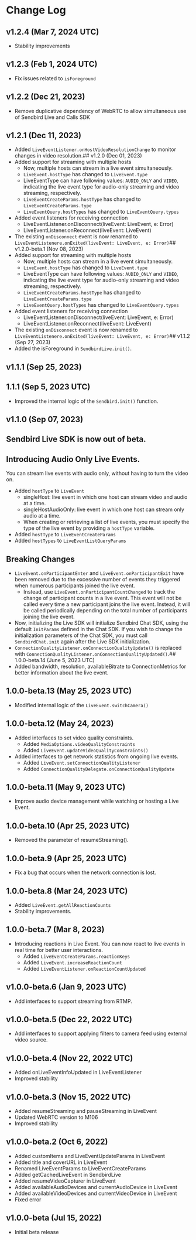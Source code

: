 # Change Log

## v1.2.4 (Mar 7, 2024 UTC)
- Stability improvements
## v1.2.3 (Feb 1, 2024 UTC)
- Fix issues related to `isForeground`
## v1.2.2 (Dec 21, 2023)
- Remove duplicative dependency of WebRTC to allow simultaneous use of Sendbird Live and Calls SDK
## v1.2.1 (Dec 11, 2023)
- Added `LiveEventListener.onHostVideoResolutionChange` to monitor changes in video resolution.## v1.2.0 (Dec 01, 2023)
- Added support for streaming with multiple hosts
  - Now, multiple hosts can stream in a live event simultaneously.
  - `LiveEvent.hostType` has changed to `LiveEvent.type`
  - LiveEventType can have following values: `AUDIO_ONLY` and `VIDEO`, indicating the live event type for audio-only streaming and video streaming, respectively.
  - `LiveEventCreateParams.hostType` has changed to `LiveEventCreateParams.type`
  - `LiveEventQuery.hostTypes` has changed to `LiveEventQuery.types`
- Added event listeners for receiving connection
  - LiveEventListener.onDisconnect(liveEvent: LiveEvent, e: Error)
  - LiveEventListener.onReconnect(liveEvent: LiveEvent)
- The existing `onDisconnect` event is now renamed to `LiveEventListenere.onExited(liveEvent: LiveEvent, e: Error)`## v1.2.0-beta.1 (Nov 08, 2023)
- Added support for streaming with multiple hosts
  - Now, multiple hosts can stream in a live event simultaneously.
  - `LiveEvent.hostType` has changed to `LiveEvent.type`
  - LiveEventType can have following values: `AUDIO_ONLY` and `VIDEO`, indicating the live event type for audio-only streaming and video streaming, respectively.
  - `LiveEventCreateParams.hostType` has changed to `LiveEventCreateParams.type`
  - `LiveEventQuery.hostTypes` has changed to `LiveEventQuery.types`
- Added event listeners for receiving connection
  - LiveEventListener.onDisconnect(liveEvent: LiveEvent, e: Error)
  - LiveEventListener.onReconnect(liveEvent: LiveEvent)
- The existing `onDisconnect` event is now renamed to `LiveEventListenere.onExited(liveEvent: LiveEvent, e: Error)`## v1.1.2 (Sep 27, 2023)
- Added the isForeground in `SendbirdLive.init()`.
## v1.1.1 (Sep 25, 2023)
## 1.1.1 (Sep 5, 2023 UTC)
- Improved the internal logic of the `Sendbird.init()` function.
## v1.1.0 (Sep 07, 2023)
## Sendbird Live SDK is now out of beta.

## Introducing Audio Only Live Events.
You can stream live events with audio only, without having to turn the video on.
- Added `hostType` to `LiveEvent`
  - singleHost: live event in which one host can stream video and audio at a time.
  - singleHostAudioOnly: live event in which one host can stream only audio at a time.
  - When creating or retrieving a list of live events, you must specify the type of the live event by providing a `hostType` variable.
- Added `hostType` to `LiveEventCreateParams`
- Added `hostTypes` to `LiveEventListQueryParams`

## Breaking Changes
- `LiveEvent.onParticipantEnter` and `LiveEvent.onParticipantExit` have been removed due to the excessive number of events they triggered when numerous participants joined the live event.
  - Instead, use `LiveEvent.onParticipantCountChanged` to track the change of participant counts in a live event. This event will not be called every time a new participant joins the live event. Instead, it will be called periodically depending on the total number of participants joining the live event.
- Now, initializing the Live SDK will initialize Sendbird Chat SDK, using the default `InitParams` defined in the Chat SDK. If you wish to change the initialization parameters of the Chat SDK, you must call `SendbirdChat.init` again after the Live SDK initialization.
- `ConnectionQualityListener.onConnectionQualityUpdate()` is replaced with `ConnectionQualityListener.onConnectionQualityUpdated()`.## 1.0.0-beta.14 (June 5, 2023 UTC)
- Added bandwidth, resolution, availableBitrate to ConnectionMetrics for better information about the live event.

## 1.0.0-beta.13 (May 25, 2023 UTC)
- Modified internal logic of the `LiveEvent.switchCamera()`

## 1.0.0-beta.12 (May 24, 2023)
- Added interfaces to set video quality constraints. 
    - Added `MediaOptions.videoQualityConstraints`
    - Added `LiveEvent.updateVideoQualityConstraints()`
- Added interfaces to get network statistics from ongoing live events. 
    - Added `LiveEvent.setConnectionQualityListener`
    - Added `ConnectionQualityDelegate.onConnectionQualityUpdate`

## 1.0.0-beta.11 (May 9, 2023 UTC)
- Improve audio device management while watching or hosting a Live Event.

## 1.0.0-beta.10 (Apr 25, 2023 UTC)
- Removed the parameter of resumeStreaming().

## 1.0.0-beta.9 (Apr 25, 2023 UTC)
- Fix a bug that occurs when the network connection is lost.

## 1.0.0-beta.8 (Mar 24, 2023 UTC)
- Added `LiveEvent.getAllReactionCounts`
- Stability improvements.

## 1.0.0-beta.7 (Mar 8, 2023)
- Introducing reactions in Live Event. You can now react to live events in real time for better user interactions. 
    - Added `LiveEventCreateParams.reactionKeys`
    - Added `LiveEvent.increaseReactionCount`
    - Added `LiveEventListener.onReactionCountUpdated`
    
## v1.0.0-beta.6 (Jan 9, 2023 UTC)
- Add interfaces to support streaming from RTMP.

## v1.0.0-beta.5 (Dec 22, 2022 UTC)
- Add interfaces to support applying filters to camera feed using external video source.

## v1.0.0-beta.4 (Nov 22, 2022 UTC)
- Added onLiveEventInfoUpdated in LiveEventListener
- Improved stability

## v1.0.0-beta.3 (Nov 15, 2022 UTC)
- Added resumeStreaming and pauseStreaming in LiveEvent
- Updated WebRTC version to M106
- Improved stability

## v1.0.0-beta.2 (Oct 6, 2022)
- Added customItems and LiveEventUpdateParams in LiveEvent
- Added title and coverURL in LiveEvent
- Renamed LiveEventParams to LiveEventCreateParams
- Added getCachedLiveEvent in SendbirdLive
- Added resumeVideoCapturer in LiveEvent
- Added availableAudioDevices and currentAudioDevice in LiveEvent
- Added availableVideoDevices and currentVideoDevice in LiveEvent
- Fixed error

## v1.0.0-beta (Jul 15, 2022)
- Initial beta release
